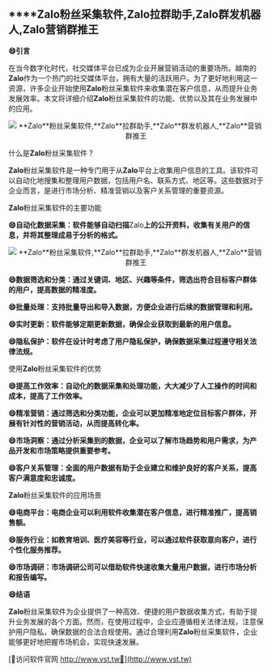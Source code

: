 ## ****Zalo**粉丝采集软件,**Zalo**拉群助手,**Zalo**群发机器人,**Zalo**营销群推王**
**😄引言**

在当今数字化时代，社交媒体平台已成为企业开展营销活动的重要场所。越南的**Zalo**作为一个热门的社交媒体平台，拥有大量的活跃用户。为了更好地利用这一资源，许多企业开始使用**Zalo**粉丝采集软件来收集潜在客户信息，从而提升业务发展效率。本文将详细介绍**Zalo**粉丝采集软件的功能、优势以及其在业务发展中的应用。

 <center><img src="https://vst.tw/MP4/tuiguang/png/0.png" alt="**Zalo**粉丝采集软件,**Zalo**拉群助手,**Zalo**群发机器人,**Zalo**营销群推王"></center>

什么是**Zalo**粉丝采集软件？

**Zalo**粉丝采集软件是一种专门用于从**Zalo**平台上收集用户信息的工具。该软件可以自动化地搜集和整理用户数据，包括用户名、联系方式、地区等。这些数据对于企业而言，是进行市场分析、精准营销以及客户关系管理的重要资源。

**Zalo**粉丝采集软件的主要功能

**😄自动化数据采集：软件能够自动扫描**Zalo**上的公开资料，收集有关用户的信息，并将其整理成易于分析的格式。**

 <center><img src="https://vst.tw/MP4/tuiguang/png/7.png" alt="**Zalo**粉丝采集软件,**Zalo**拉群助手,**Zalo**群发机器人,**Zalo**营销群推王"></center>

**😄数据筛选和分类：通过关键词、地区、兴趣等条件，筛选出符合目标客户群体的用户，提高数据的精准度。**

**😄批量处理：支持批量导出和导入数据，方便企业进行后续的数据管理和利用。**

**😄实时更新：软件能够定期更新数据，确保企业获取到最新的用户信息。**

**😄隐私保护：软件在设计时考虑了用户隐私保护，确保数据采集过程遵守相关法律法规。**

使用**Zalo**粉丝采集软件的优势

**😄提高工作效率：自动化的数据采集和处理功能，大大减少了人工操作的时间和成本，提高了工作效率。**

**😄精准营销：通过筛选和分类功能，企业可以更加精准地定位目标客户群体，开展有针对性的营销活动，从而提高转化率。**

**😄市场洞察：通过分析采集到的数据，企业可以了解市场趋势和用户需求，为产品开发和市场策略提供重要参考。**

**😄客户关系管理：全面的用户数据有助于企业建立和维护良好的客户关系，提高客户满意度和忠诚度。**

**Zalo**粉丝采集软件的应用场景

**😄电商平台：电商企业可以利用软件收集潜在客户信息，进行精准推广，提高销售额。**

**😄服务行业：如教育培训、医疗美容等行业，可以通过软件获取意向客户，进行个性化服务推荐。**

**😄市场调研：市场调研公司可以借助软件快速收集大量用户数据，进行市场分析和报告编写。**

**😄结语**

**Zalo**粉丝采集软件为企业提供了一种高效、便捷的用户数据收集方式，有助于提升业务发展的各个方面。然而，在使用过程中，企业应遵循相关法律法规，注意保护用户隐私，确保数据的合法合规使用。通过合理利用**Zalo**粉丝采集软件，企业能够更好地把握市场机会，实现快速发展。


[👻访问软件官网 http://www.vst.tw👻](http://www.vst.tw)
